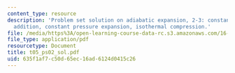 ```yaml
---
content_type: resource
description: 'Problem set solution on adiabatic expansion, 2-3: constant volume heat
  addition, constant pressure expansion, isothermal compression.'
file: /media/https%3A/open-learning-course-data-rc.s3.amazonaws.com/16-01-unified-engineering-i-ii-iii-iv-fall-2005-spring-2006/635f1af7c50d65ec16ad6124d0415c26_t05_ps02_sol.pdf
file_type: application/pdf
resourcetype: Document
title: t05_ps02_sol.pdf
uid: 635f1af7-c50d-65ec-16ad-6124d0415c26
---
```

